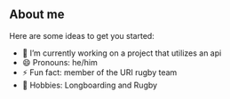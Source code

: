 ## About me



Here are some ideas to get you started:

- 🔭 I’m currently working on a project that utilizes an api
- 😄 Pronouns: he/him
- ⚡ Fun fact: member of the URI rugby team
- 🏉 Hobbies: Longboarding and Rugby

